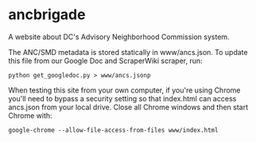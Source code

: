 ancbrigade
==========

A website about DC's Advisory Neighborhood Commission system.

The ANC/SMD metadata is stored statically in www/ancs.json. To update this file
from our Google Doc and ScraperWiki scraper, run:

	python get_googledoc.py > www/ancs.jsonp
	
When testing this site from your own computer, if you're using Chrome you'll
need to bypass a security setting so that index.html can access ancs.json
from your local drive. Close all Chrome windows and then start Chrome with:

	google-chrome --allow-file-access-from-files www/index.html 

